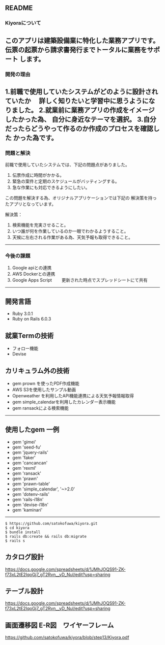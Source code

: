 README
-------------------------------------------------
### Kiyoraについて
このアプリは建築設備業に特化した業務アプリです。
伝票の起票から請求書発行までトータルに業務をサポート
します。
-------------------------------------------------

### 開発の理由
1.前職で使用していたシステムがどのように設計されていたか
　詳しく知りたいと学習中に思うようになりました。
2.就業前に業務アプリの作成をイメージしたかった為、
自分に身近なテーマを選択。
3.自分だったらどうやって作るのか作成のプロセスを確認した
かった為です。
-------------------------------------------------
### 問題と解決
前職で使用していたシステムでは、下記の問題点がありました。
1. 伝票作成に時間がかかる。
2. 緊急の案件と定期のスケジュールがバッティングする。
3. 急な作業にも対応できるようにしたい。

この問題を解決する為、オリジナルアプリケーションでは下記の
解決策を持ったアプリとなっています。

解決策：
1. 検索機能を充実させること。
2. いつ誰が何を作業しているのか一眼でわかるようすること。
3. 天候に左右される作業がある為、天気予報も取得できること。
-------------------------------------------------
### 今後の課題
1. Google apiとの連携
2. AWS Dockerとの連携
3. Google Apps Script 
　　更新された時点でスプレッドシートにて共有
-------------------------------------------------
開発言語
-------------------------------------------------
* Ruby 3.0.1
* Ruby on Rails 6.0.3

就業Termの技術
-------------------------------------------------
* フォロー機能
* Devise

カリキュラム外の技術
-------------------------------------------------
* gem prown を使ったPDF作成機能
* AWS S3を使用したサンプル動画
* Openweather を利用したAPI機能連携による天気予報情報取得
* gem simple_calendarを利用したカレンダー表示機能
* gem ransackによる検索機能
-------------------------------------------------

使用したgem 一例
-------------------------------------------------
* gem 'gimei'
* gem 'seed-fu'
* gem 'jquery-rails'
* gem 'faker'
* gem 'cancancan'
* gem 'rexml'
* gem 'ransack'
* gem 'prawn'
* gem 'prawn-table'
* gem 'simple_calendar', '~>2.0'
* gem 'dotenv-rails'
* gem 'rails-i18n'
* gem 'devise-i18n'
* gem 'kaminari'
-------------------------------------------------
```
$ https://github.com/satokofuwa/kiyora.git
$ cd kiyora
$ bundle install
$ rails db:create && rails db:migrate
$ rails s
```  

カタログ設計
-------------------------------------------------
https://docs.google.com/spreadsheets/d/1JMhJOQS91-ZK-f73xL2tE2IqoGj7_gT2Rvn__vD_NuI/edit?usp=sharing


テーブル設計
-------------------------------------------------

https://docs.google.com/spreadsheets/d/1JMhJOQS91-ZK-f73xL2tE2IqoGj7_gT2Rvn__vD_NuI/edit?usp=sharing



画面遷移図 E-R図　ワイヤーフレーム 
--------------------------------------------------

https://github.com/satokofuwa/kiyora/blob/step13/Kiyora.pdf




